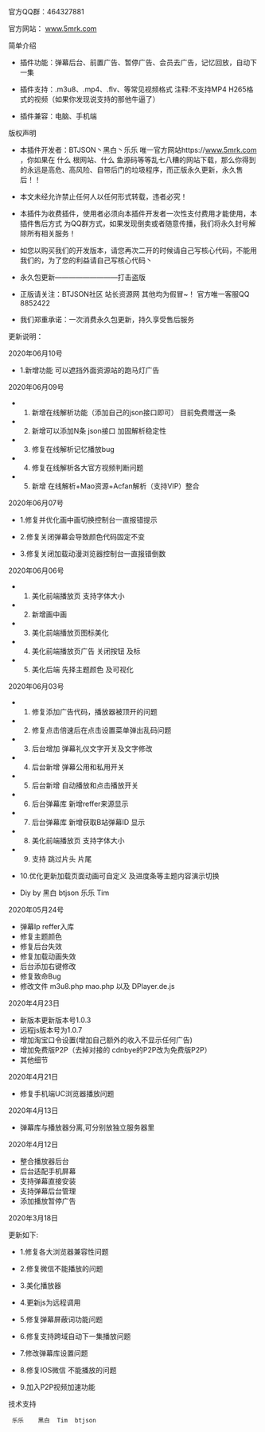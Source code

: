 官方QQ群：464327881

官方网站： www.5mrk.com


简单介绍

- 插件功能：弹幕后台、前置广告、暂停广告、会员去广告，记忆回放，自动下一集


- 插件支持：.m3u8、.mp4、.flv、等常见视频格式 注释:不支持MP4 H265格式的视频（如果你发现说支持的那他牛逼了）

- 插件兼容：电脑、手机端


版权声明
- 本插件开发者：BTJSON丶黑白丶乐乐 唯一官方网站https://www.5mrk.com ，你如果在 什么 根网站、什么 鱼源码等等乱七八糟的网站下载，那么你得到的永远是高危、高风险、自带后门的垃圾程序，而正版永久更新，永久售后！！

- 本文未经允许禁止任何人以任何形式转载，违者必究！

- 本插件为收费插件，使用者必须向本插件开发者一次性支付费用才能使用，本插件售后方式 为QQ群方式，如果发现倒卖或者随意传播，我们将永久封号解除所有相关服务！

- 如您以购买我们的开发版本，请您再次二开的时候请自己写核心代码，不能用我们的，为了您的利益请自己写核心代码丶

- 永久包更新—————————打击盗版

- 正版请关注：BTJSON社区 站长资源网 其他均为假冒~！ 官方唯一客服QQ 8852422

- 我们郑重承诺：一次消费永久包更新，持久享受售后服务


更新说明：

2020年06月10号

- 1.新增功能 可以遮挡外面资源站的跑马灯广告

2020年06月09号

- 1. 新增在线解析功能（添加自己的json接口即可） 目前免费赠送一条

- 2. 新增可以添加N条 json接口 加固解析稳定性

- 3. 修复在线解析记忆播放bug

- 4. 修复在线解析各大官方视频判断问题

- 5. 新增 在线解析+Mao资源+Acfan解析（支持VIP）整合


2020年06月07号

- 1.修复并优化画中画切换控制台一直报错提示

- 2.修复关闭弹幕会导致颜色代码固定不变

- 3.修复关闭加载动漫浏览器控制台一直报错倒数


2020年06月06号


- 1. 美化前端播放页 支持字体大小
- 2. 新增画中画
- 3. 美化前端播放页图标美化
- 4. 美化前端播放页广告 关闭按钮 及标
- 5. 美化后端 先择主题颜色 及可视化

2020年06月03号

- 1. 修复添加广告代码，播放器被顶开的问题
- 2. 修复点击倍速后在点击设置菜单弹出乱码问题
- 3. 后台增加 弹幕礼仪文字开关及文字修改
- 4. 后台新增 弹幕公用和私用开关
- 5. 后台新增 自动播放和点击播放开关
- 6. 后台弹幕库 新增reffer来源显示
- 7. 后台弹幕库 新增获取B站弹幕ID 显示
- 8. 美化前端播放页 支持字体大小
- 9. 支持 跳过片头 片尾
- 10.优化更新加载页面动画可自定义 及进度条等主题内容演示切换

- Diy by 黑白 btjson 乐乐 Tim

2020年05月24号

- 弹幕Ip reffer入库
- 修复主题颜色
- 修复后台失效
- 修复加载动画失效
- 后台添加右键修改
- 修复致命Bug
- 修改文件 m3u8.php mao.php 以及 DPlayer.de.js

2020年4月23日

- 新版本更新版本号1.0.3
- 远程js版本号为1.0.7
- 增加淘宝口令设置(增加自己额外的收入不显示任何广告)
- 增加免费版P2P（去掉对接的 cdnbye的P2P改为免费版P2P）
- 其他细节


2020年4月21日

- 修复手机端UC浏览器播放问题


2020年4月13日

- 弹幕库与播放器分离,可分别放独立服务器里


2020年4月12日

- 整合播放器后台
- 后台适配手机屏幕
- 支持弹幕直接安装
- 支持弹幕后台管理
- 添加播放暂停广告


2020年3月18日

更新如下:

- 1.修复各大浏览器兼容性问题

- 2.修复微信不能播放的问题

- 3.美化播放器

- 4.更新js为远程调用

- 5.修复弹幕屏蔽词功能问题

- 6.修复支持跨域自动下一集播放问题

- 7.修改弹幕库设置问题

- 8.修复IOS微信 不能播放的问题

- 9.加入P2P视频加速功能


技术支持

     乐乐    黑白  Tim  btjson
